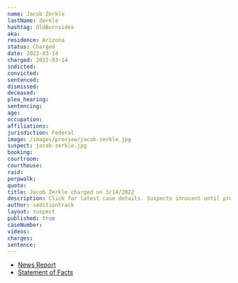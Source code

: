 ```yaml
---
name: Jacob Zerkle
lastName: Zerkle
hashtag: OldBurnsides
aka:
residence: Arizona
status: Charged
date: 2022-03-14
charged: 2022-03-14
indicted:
convicted:
sentenced:
dismissed:
deceased:
plea_hearing:
sentencing:
age:
occupation:
affiliations:
jurisdiction: Federal
image: /images/preview/jacob-zerkle.jpg
suspect: jacob-zerkle.jpg
booking:
courtroom:
courthouse:
raid:
perpwalk:
quote:
title: Jacob Zerkle charged on 3/14/2022
description: Click for latest case details. Suspects innocent until proven guilty.
author: seditiontrack
layout: suspect
published: true
caseNumber:
videos:
charges:
sentence:
---
```

- [News Report](https://www.rawstory.com/capitol-riot-arrests-2656957701/)
- [Statement of Facts](https://storage.courtlistener.com/recap/gov.uscourts.dcd.241224/gov.uscourts.dcd.241224.1.1_1.pdf)
